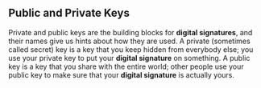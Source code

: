 ## Public and Private Keys
Private and public keys are the building blocks for **digital signatures**, and their names give us hints about how they are used. A private (sometimes called secret) key is a key that you keep hidden from everybody else; you use your private key to put your **digital signature** on something. A public key is a key that you share with the entire world; other people use your public key to make sure that your **digital signature** is actually yours.

